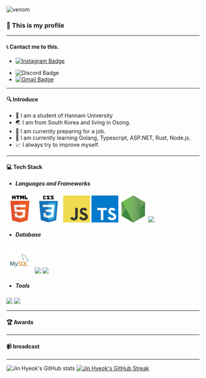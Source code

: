 ![venom](https://capsule-render.vercel.app/api?type=venom&height=200&text=I%20am%20JinHyeok%20Hong.&fontSize=70&color=0:8871e5,100:b678c4&stroke=b678c4)

<!-- ![header](https://capsule-render.vercel.app/api?type=slice&color=auto&height=300&section=header&text=Yun%20Hyeon%20Kim&fontSize=90) -->
<!-- ![header](https://capsule-render.vercel.app/api?type=venom) -->

### 👋 This is my profile

---
#### 📞 Cantact me to this. 
- [![Instagram Badge](https://img.shields.io/badge/Instagram-ff69b4?style=flat-square&logo=instagram&logoColor=white&link=https://www.instagram.com/h_j_hk05/)](https://www.instagram.com/h_j_hk05/)
<!-- - [![Notion Badge](https://img.shields.io/badge/Notion-ffffff?style=flat-square&logo=notion&logoColor=black&link=https://easy-dodo-bf0.notion.site/KYH-Portfolio-b5d1f9d8d88d4f029c65120123782496)](https://easy-dodo-bf0.notion.site/KYH-Portfolio-b5d1f9d8d88d4f029c65120123782496) -->
- ![Discord Badge](https://img.shields.io/badge/seokryu-5865F2?style=flat-square&logo=discord&logoColor=white) 
- [![Gmail Badge](https://img.shields.io/badge/hjinhyeog162@gmail.com-EA4335?style=flat-square&logo=gmail&logoColor=white)](mailto:hjinhyeog162@gmail.com)

---
#### 🔍 Introduce

- 🏫 I am a student of Hannam University
- 🌏 I am from South Korea and living in Osong.
- 🏢 I am currently preparing for a job.
- 🌱 I am currently learning Golang, Typescript, ASP.NET, Rust, Node.js.
- 📈 I always try to improve myself.

---
#### 💻 Tech Stack

- ##### Languages and Frameworks

<code><img height="70" src="https://raw.githubusercontent.com/github/explore/80688e429a7d4ef2fca1e82350fe8e3517d3494d/topics/html/html.png"></code> <code><img height="70" src="https://raw.githubusercontent.com/github/explore/80688e429a7d4ef2fca1e82350fe8e3517d3494d/topics/css/css.png"></code> <code><img height="70" src="https://raw.githubusercontent.com/github/explore/80688e429a7d4ef2fca1e82350fe8e3517d3494d/topics/javascript/javascript.png"></code> <code><img height="70" src="https://raw.githubusercontent.com/github/explore/80688e429a7d4ef2fca1e82350fe8e3517d3494d/topics/typescript/typescript.png"></code> <code><img height="70" src="https://raw.githubusercontent.com/github/explore/80688e429a7d4ef2fca1e82350fe8e3517d3494d/topics/nodejs/nodejs.png"></code> <code><img height="70" src="https://cdn.icon-icons.com/icons2/2107/PNG/512/file_type_go_gopher_icon_130571.png"></code>

- ##### Database

<code><img height="70" src="https://raw.githubusercontent.com/github/explore/80688e429a7d4ef2fca1e82350fe8e3517d3494d/topics/mysql/mysql.png"></code> <code><img height="70" src="https://images-na.ssl-images-amazon.com/images/I/41QodfboFdL.png"></code>
<code><img height="70" src="https://encrypted-tbn0.gstatic.com/images?q=tbn:ANd9GcR8t0A8mwWx62FT5k9xVWZcy_K5eH4RrZCfTw&usqp=CAU"></code>
<br>

- ##### Tools

<code><img height="70" src="https://code.visualstudio.com/assets/apple-touch-icon.png"></code>
<code><img height="70" src="https://upload.wikimedia.org/wikipedia/commons/thumb/2/2c/Visual_Studio_Icon_2022.svg/1200px-Visual_Studio_Icon_2022.svg.png"></code >

---

#### 🏆 Awards

---

#### 📹 broadcast

---

![Jin Hyeok's GitHub stats](https://github-readme-stats.vercel.app/api?username=sukryu)
[![Jin Hyeok's GitHub Streak](http://github-readme-streak-stats.herokuapp.com?user=sukryu)](https://git.io/streak-stats)
